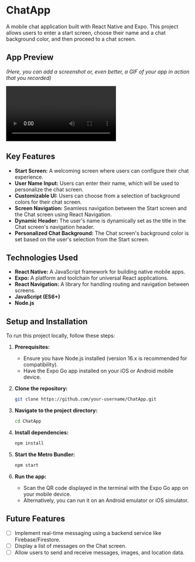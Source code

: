 # ChatApp

A mobile chat application built with React Native and Expo. This project allows users to enter a start screen, choose their name and a chat background color, and then proceed to a chat screen.

## App Preview

*(Here, you can add a screenshot or, even better, a GIF of your app in action that you recorded)*

![A demo showing the user flow from the Start screen to the Chat screen.](./assets/ChatApp%20Task%205.1%20Recording.webm)

## Key Features

- **Start Screen:** A welcoming screen where users can configure their chat experience.
- **User Name Input:** Users can enter their name, which will be used to personalize the chat screen.
- **Customizable UI:** Users can choose from a selection of background colors for their chat screen.
- **Screen Navigation:** Seamless navigation between the Start screen and the Chat screen using React Navigation.
- **Dynamic Header:** The user's name is dynamically set as the title in the Chat screen's navigation header.
- **Personalized Chat Background:** The Chat screen's background color is set based on the user's selection from the Start screen.

## Technologies Used

- **React Native:** A JavaScript framework for building native mobile apps.
- **Expo:** A platform and toolchain for universal React applications.
- **React Navigation:** A library for handling routing and navigation between screens.
- **JavaScript (ES6+)**
- **Node.js**

## Setup and Installation

To run this project locally, follow these steps:

1.  **Prerequisites:**
    -   Ensure you have Node.js installed (version 16.x is recommended for compatibility).
    -   Have the Expo Go app installed on your iOS or Android mobile device.

2.  **Clone the repository:**
    ```bash
    git clone https://github.com/your-username/ChatApp.git
    ```

3.  **Navigate to the project directory:**
    ```bash
    cd ChatApp
    ```

4.  **Install dependencies:**
    ```bash
    npm install
    ```

5.  **Start the Metro Bundler:**
    ```bash
    npm start
    ```

6.  **Run the app:**
    -   Scan the QR code displayed in the terminal with the Expo Go app on your mobile device.
    -   Alternatively, you can run it on an Android emulator or iOS simulator.

## Future Features

- [ ] Implement real-time messaging using a backend service like Firebase/Firestore.
- [ ] Display a list of messages on the Chat screen.
- [ ] Allow users to send and receive messages, images, and location data.